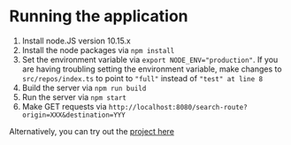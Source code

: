 # Running the application

1. Install node.JS version 10.15.x
2. Install the node packages via `npm install`
3. Set the environment variable via `export NODE_ENV="production"`. If you are having troubling setting the environment variable, make changes to `src/repos/index.ts` to point to `"full"` instead of `"test" at line 8`
4. Build the server via `npm run build`
5. Run the server via `npm start`
6. Make GET requests via `http://localhost:8080/search-route?origin=XXX&destination=YYY`

Alternatively, you can try out the [project here](https://guestlogix-takehome.herokuapp.com/search-route?origin=XXX&destination=YYY)
